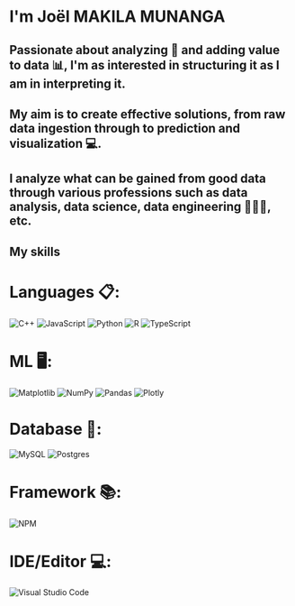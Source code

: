 <h1>I'm Joël MAKILA MUNANGA</h1>
<h2>Passionate about analyzing 🔎 and adding value to data 📊, I'm as interested in structuring it as I am in interpreting it.</h2>
<h2>My aim is to create effective solutions, from raw data ingestion through to prediction and visualization 💻.</h2>


<h2>I analyze what can be gained from good data through various professions such as data analysis, data science, data engineering 👨🏾‍💻, etc.</h2>




<h2> My skills </h2>
<h1 align="left">Languages 📋:</h1>

![C++](https://img.shields.io/badge/c++-%2300599C.svg?style=for-the-badge&logo=c%2B%2B&logoColor=white)
![JavaScript](https://img.shields.io/badge/javascript-%23323330.svg?style=for-the-badge&logo=javascript&logoColor=%23F7DF1E)
![Python](https://img.shields.io/badge/python-3670A0?style=for-the-badge&logo=python&logoColor=ffdd54)
![R](https://img.shields.io/badge/r-%23276DC3.svg?style=for-the-badge&logo=r&logoColor=white)
![TypeScript](https://img.shields.io/badge/typescript-%23007ACC.svg?style=for-the-badge&logo=typescript&logoColor=white)

<h1 align="left">ML 🖥️:</h1>

![Matplotlib](https://img.shields.io/badge/Matplotlib-%23ffffff.svg?style=for-the-badge&logo=Matplotlib&logoColor=black)
![NumPy](https://img.shields.io/badge/numpy-%23013243.svg?style=for-the-badge&logo=numpy&logoColor=white)
![Pandas](https://img.shields.io/badge/pandas-%23150458.svg?style=for-the-badge&logo=pandas&logoColor=white)
![Plotly](https://img.shields.io/badge/Plotly-%233F4F75.svg?style=for-the-badge&logo=plotly&logoColor=white)

<h1 align="left">Database 💾:</h1>

![MySQL](https://img.shields.io/badge/mysql-4479A1.svg?style=for-the-badge&logo=mysql&logoColor=white)
![Postgres](https://img.shields.io/badge/postgres-%23316192.svg?style=for-the-badge&logo=postgresql&logoColor=white) 

<h1 align="left">Framework 📚:</h1> 

![NPM](https://img.shields.io/badge/NPM-%23CB3837.svg?style=for-the-badge&logo=npm&logoColor=white)

<h1 align="left">IDE/Editor 💻:</h1>

![Visual Studio Code](https://img.shields.io/badge/Visual%20Studio%20Code-0078d7.svg?style=for-the-badge&logo=visual-studio-code&logoColor=white)






